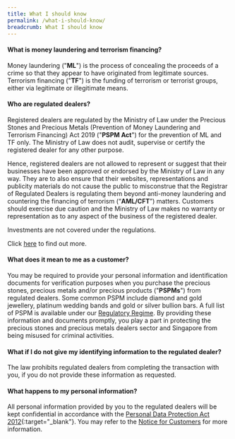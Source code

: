 ```yaml
---
title: What I should know
permalink: /what-i-should-know/
breadcrumb: What I should know
---
```

#### What is money laundering and terrorism financing?
Money laundering ("**ML**") is the process of concealing the proceeds of a crime so that they appear to have originated from legitimate sources. Terrorism financing ("**TF**") is the funding of terrorism or terrorist groups, either via legitimate or illegitimate means.

#### Who are regulated dealers?
Registered dealers are regulated by the Ministry of Law under the Precious Stones and Precious Metals (Prevention of Money Laundering and Terrorism Financing) Act 2019 ("**PSPM Act**") for the prevention of ML and TF only. The Ministry of Law does not audit, supervise or certify the registered dealer for any other purpose. 

Hence, registered dealers are not allowed to represent or suggest that their businesses have been approved or endorsed by the Ministry of Law in any way. They are to also ensure that their websites, representations and publicity materials do not cause the public to misconstrue that the Registrar of Regulated Dealers is regulating them beyond anti-money laundering and countering the financing of terrorism (“**AML/CFT**”) matters. Customers should exercise due caution and the Ministry of Law makes no warranty or representation as to any aspect of the business of the registered dealer. 

Investments are not covered under the regulations. 

Click [here](/Regulation-Coverage/) to find out more.

#### What does it mean to me as a customer?
You may be required to provide your personal information and identification documents for verification purposes when you purchase the precious stones, precious metals and/or precious products ("**PSPMs**") from regulated dealers. Some common PSPM include diamond and gold jewellery, platinum wedding bands and gold or silver bullion bars. A full list of PSPM is available under our [Regulatory Regime](/regulatory-regime/). By providing these information and documents promptly, you play a part in protecting the precious stones and precious metals dealers sector and Singapore from being misused for criminal activities.

#### What if I do not give my identifying information to the regulated dealer?
The law prohibits regulated dealers from completing the transaction with you, if you do not provide these information as requested. 

#### What happens to my personal information?
All personal information provided by you to the regulated dealers will be kept confidential in accordance with the [Personal Data Protection Act 2012](https://www.pdpc.gov.sg/nric-extracts){:target="_blank"}. You may refer to the [Notice for Customers](/notice-for-customers/) for more information.